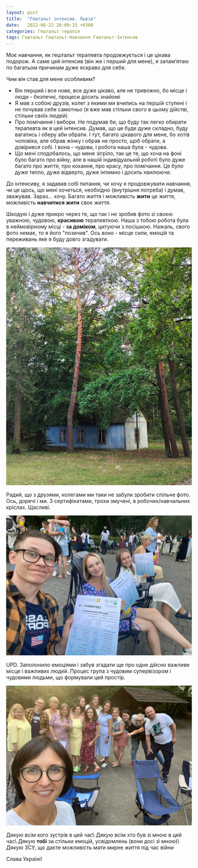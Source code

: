 ```yaml
---
layout: post
title:  "Гештальт інтенсив. Львів"
date:   2022-08-22 20:00:25 +0300
categories: Гештальт-терапія
tags: Гештальт Гештальт-Навчання Гештальт-Інтенсив
---
```

Моє навчання, як гештальт терапевта продовжується і це цікава подорож. А саме цей інтенсив (він же і перший для мене), я запамʼятаю по багатьом причинам дуже яскраво для себе.

Чим він став для мене особливим?

- Він перший і все нове, все дуже цікаво, але не тривожно, бо місце і люди - безпечні, процеси досить знайомі
- Я мав з собою друзів, колег з якими ми вчились на першій ступені і не почував себе самотньо (я вже мав стільки свого в цьому дійстві, стільки своїх людей)
- Про помічання і вибори. Не подумав би, що буду так легко обирати терапевта як в цей інтенсив. Думав, що це буде дуже складно, буду вагатись і оберу аби обрати. І тут, багато цікавого для мене, бо хотів чоловіка, але обрав жінку і обрав не просто, щоб обрати, а довірився собі. І вона - чудова, і робота наша була - чудова.
- Що мені сподобалось, що мене зігріло, так це те, що хоча на фоні було багато про війну, але в нашій індивідуальній роботі було дуже багато про життя, про кохання, про красу, про помічання. Це було дуже тепло, дуже відверто, дуже інтимно і досить хвилююче.

До інтенсиву, я задавав собі питання, чи хочу я продовжувати навчання, чи це щось, що мені хочеться, необхідно (внутрішня потреба) і думав, зважував. Зараз... хочу. Багато життя і можливість **жити** це життя, можливість **навчитися жити** своє життя.

Шкодую і дуже прикро через те, що так і не зробив фото зі своєю уважною, чудовою, **красивою** терапевткою. Наша з тобою робота була в неймовірному місці - **за доміком**, цитуючи з посішкою. Нажаль, свого фото немає, то я його "позичив". Ось воно - місце сили, емоцій та переживань яке я буду довго згадувати.

![За доміком на інтенсиві](/assets/2022-08-22/301390808_5627784793931400_2277299314501361036_n.jpg)

Радий, що з друзями, колегами ми таки не забули зробити спільне фото. Ось, доречі і ми. З сертифікатами, трохи змучені, в робочих/навчальних кріслах. Щасливі.

![Я і мої колеги на гештальт інтенсиві, 2022 рік, Львів](/assets/2022-08-22/2022-08-22-06.52.44.jpg)

UPD. Заполонило емоціями і забув згадати ще про одне дійсно важливе місце і важливих людей. Процес група з чудовим супервізором і чудовими людьми, що формували цей простір.

![Гештальт інтенсив Львів 2022, процес група](/assets/2022-08-22/300174593_5582455238463929_1058241929114462581_n.jpg)

Дякую всім кого зустрів в цей час\\
Дякую всім хто був зі мною в цей час\\
Дякую **тобі** за стільки емоцій, усвідомлень (вони досі зі мною)\\
Дякую ЗСУ, що даєте можливість мати мирне життя під час війни

Слава Україні!